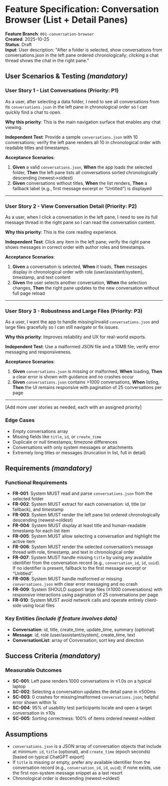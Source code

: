 # Feature Specification: Conversation Browser (List + Detail Panes)

**Feature Branch**: `001-conversation-browser`  
**Created**: 2025-10-25  
**Status**: Draft  
**Input**: User description: "After a folder is selected, show conversations from conversations.json in the left pane ordered chronologically; clicking a chat thread shows the chat in the right pane."

## User Scenarios & Testing *(mandatory)*

<!--
  IMPORTANT: User stories should be PRIORITIZED as user journeys ordered by importance.
  Each user story/journey must be INDEPENDENTLY TESTABLE - meaning if you implement just ONE of them,
  you should still have a viable MVP (Minimum Viable Product) that delivers value.
  
  Assign priorities (P1, P2, P3, etc.) to each story, where P1 is the most critical.
  Think of each story as a standalone slice of functionality that can be:
  - Developed independently
  - Tested independently
  - Deployed independently
  - Demonstrated to users independently
-->

### User Story 1 - List Conversations (Priority: P1)

As a user, after selecting a data folder, I need to see all conversations from its `conversations.json` in the left pane in chronological order so I can quickly find a chat to open.

**Why this priority**: This is the main navigation surface that enables any chat viewing.

**Independent Test**: Provide a sample `conversations.json` with 10 conversations; verify the left pane renders all 10 in chronological order with readable titles and timestamps.

**Acceptance Scenarios**:

1. **Given** a valid `conversations.json`, **When** the app loads the selected folder, **Then** the left pane lists all conversations sorted chronologically descending (newest→oldest)
2. **Given** conversations without titles, **When** the list renders, **Then** a fallback label (e.g., first message excerpt or “Untitled”) is displayed

---

### User Story 2 - View Conversation Detail (Priority: P2)

As a user, when I click a conversation in the left pane, I need to see its full message thread in the right pane so I can read the conversation content.

**Why this priority**: This is the core reading experience.

**Independent Test**: Click any item in the left pane; verify the right pane shows messages in correct order with author roles and timestamps.

**Acceptance Scenarios**:

1. **Given** a conversation is selected, **When** it loads, **Then** messages display in chronological order with role (user/assistant/system), timestamp, and text content
2. **Given** the user selects another conversation, **When** the selection changes, **Then** the right pane updates to the new conversation without full page reload

---

### User Story 3 - Robustness and Large Files (Priority: P3)

As a user, I want the app to handle missing/invalid `conversations.json` and large files gracefully so I can still navigate or fix issues.

**Why this priority**: Improves reliability and UX for real-world exports.

**Independent Test**: Use a malformed JSON file and a 10MB file; verify error messaging and responsiveness.

**Acceptance Scenarios**:

1. **Given** `conversations.json` is missing or malformed, **When** loading, **Then** a clear error is shown with guidance and no crashes occur
2. **Given** `conversations.json` contains >1000 conversations, **When** listing, **Then** the UI remains responsive with pagination of 25 conversations per page

---

[Add more user stories as needed, each with an assigned priority]

### Edge Cases

- Empty conversations array
- Missing fields like `title`, `id`, or `create_time`
- Duplicate or null timestamps; timezone differences
- Conversations with only system messages or attachments
- Extremely long titles or messages (truncation in list, full in detail)

## Requirements *(mandatory)*

<!--
  ACTION REQUIRED: The content in this section represents placeholders.
  Fill them out with the right functional requirements.
-->

### Functional Requirements

- **FR-001**: System MUST read and parse `conversations.json` from the selected folder
- **FR-002**: System MUST extract for each conversation: id, title (or fallback), and timestamp
- **FR-003**: System MUST render the left pane list ordered chronologically descending (newest→oldest)
- **FR-004**: System MUST display at least title and human-readable timestamp for each list item
- **FR-005**: System MUST allow selecting a conversation and highlight the active item
- **FR-006**: System MUST render the selected conversation’s message thread with role, timestamp, and text in chronological order
- **FR-007**: System MUST handle missing `title` by using any available identifier from the conversation record (e.g., `conversation_id`, `id`, `uuid`). If no identifier is present, fallback to the first message excerpt or “Untitled”.
- **FR-008**: System MUST handle malformed or missing `conversations.json` with clear error messaging and no crash
- **FR-009**: System SHOULD support large files (≥1000 conversations) with responsive interactions using pagination of 25 conversations per page
- **FR-010**: System MUST avoid network calls and operate entirely client-side using local files

### Key Entities *(include if feature involves data)*

- **Conversation**: id, title, create_time, update_time, summary (optional)
- **Message**: id, role (user/assistant/system), create_time, text
- **ConversationList**: array of Conversation; sort key and direction

## Success Criteria *(mandatory)*

<!--
  ACTION REQUIRED: Define measurable success criteria.
  These must be technology-agnostic and measurable.
-->

### Measurable Outcomes

- **SC-001**: Left pane renders 1000 conversations in ≤1.0s on a typical laptop
- **SC-002**: Selecting a conversation updates the detail pane in ≤500ms
- **SC-003**: 0 crashes for missing/malformed `conversations.json`; helpful error shown within 1s
- **SC-004**: 95% of usability test participants locate and open a target conversation in ≤10s
- **SC-005**: Sorting correctness: 100% of items ordered newest→oldest

## Assumptions

- `conversations.json` is a JSON array of conversation objects that include at minimum: `id`, `title` (optional), and `create_time` (epoch seconds) [based on typical ChatGPT export]
- If `title` is missing or empty, prefer any available identifier from the conversation record (e.g., `conversation_id`, `id`, `uuid`); if none exists, use the first non-system message snippet as a last resort
- Chronological order is descending (newest→oldest)
